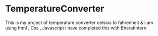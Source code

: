 # TemperatureConverter
This is my project of temperature converter celsius to fahrenheit &amp; i am using html , Css , Javascript i have completed this with BharatIntern
